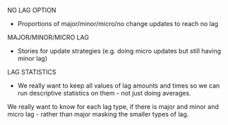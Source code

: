 NO LAG OPTION
- Proportions of major/minor/micro/no change updates to reach no lag

MAJOR/MINOR/MICRO LAG
- Stories for update strategies (e.g. doing micro updates but still having minor lag)


LAG STATISTICS
- We really want to keep all values of lag amounts and times so we can run descriptive statistics on them - not just doing averages.

We really want to know for each lag type, if there is major and minor and micro lag - rather than major masking the smaller types of lag.


